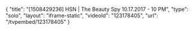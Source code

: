 {
    "title": "[1508429236] HSN | The Beauty Spy 10.17.2017 - 10 PM",
    "type": "solo",
    "layout": "iframe-static",
    "videoId": "123178405",
    "url": "\/tvpembed\/123178405"
}
